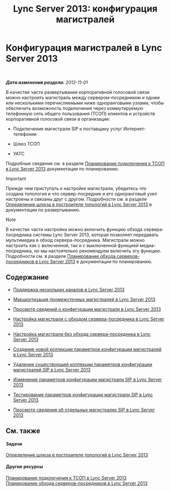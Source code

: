 ﻿---
title: 'Lync Server 2013: конфигурация магистралей'
TOCTitle: Конфигурация магистралей
ms:assetid: 0c339511-a185-484e-94f0-dbe918b7e48a
ms:mtpsurl: https://technet.microsoft.com/ru-ru/library/Gg398170(v=OCS.15)
ms:contentKeyID: 49308919
ms.date: 05/19/2016
mtps_version: v=OCS.15
ms.translationtype: HT
---

# Конфигурация магистралей в Lync Server 2013

 

_**Дата изменения раздела:** 2012-11-01_

В качестве части развертывания корпоративной голосовой связи можно настроить магистраль между сервером-посредником и одним или несколькими перечисляемыми ниже одноранговыми узлами, чтобы обеспечить возможность подключения через коммутируемую телефонную сеть общего пользования (ТСОП) клиентов и устройств корпоративной голосовой связи в организации:

  - Подключение магистрали SIP к поставщику услуг Интернет-телефонии

  - Шлюз ТСОП

  - УАТС

Подробные сведения см. в разделе [Планирование подключения к ТСОП в Lync Server 2013](lync-server-2013-planning-for-pstn-connectivity.md) документации по планированию.

> [!important]  
> Прежде чем приступать к настройке магистрали, убедитесь что создана топология и что сервер-посредник и его одноранговый узел настроены и связаны друг с другом. Подробности см. в разделе <a href="lync-server-2013-define-a-gateway-in-topology-builder.md">Определение шлюза в построителе топологий в Lync Server 2013</a> в документации по развертыванию.

> [!note]  
> В качестве части настройки можно включить функцию обхода сервера-посредника системы Lync Server 2013, которая позволяет передавать мультимедиа в обход сервера-посредника. Магистрали можно настроить как с включенной, так и с выключенной функцией медиа-посредника, но мы настоятельно рекомендуем включить эту функцию. Подробности см. в разделе <a href="lync-server-2013-planning-for-media-bypass.md">Планирование обхода серверов-посредников в Lync Server 2013</a> в документации по планированию.

## Содержание

  - [Поддержка нескольких каналов в Lync Server 2013](lync-server-2013-multiple-trunk-support.md)

  - [Маршрутизация промежуточных магистралей в Lync Server 2013](lync-server-2013-inter-trunk-routing.md)

  - [Просмотр сведений о конфигурации магистрали в Lync Server 2013](lync-server-2013-view-trunk-configuration-information.md)

  - [Настройка магистрали с обходом сервера-посредника в Lync Server 2013](lync-server-2013-configure-a-trunk-with-media-bypass.md)

  - [Настройка магистрали без обхода сервера-посредника в Lync Server 2013](lync-server-2013-configure-a-trunk-without-media-bypass.md)

  - [Создание новой коллекции параметров конфигурации магистралей в Lync Server 2013](lync-server-2013-create-a-new-collection-of-trunk-configuration-settings.md)

  - [Удаление существующей коллекции параметров конфигурации магистралей SIP в Lync Server 2013](lync-server-2013-delete-an-existing-collection-of-sip-trunk-configuration-settings.md)

  - [Изменение параметров конфигурации магистрали SIP в Lync Server 2013](lync-server-2013-modify-sip-trunk-configuration-settings.md)

  - [Тестирование параметров конфигурации магистрали SIP в Lync Server 2013](lync-server-2013-test-sip-trunk-configuration-settings.md)

  - [Просмотр сведения об отдельных магистралях SIP в Lync Server 2013](lync-server-2013-view-information-about-individual-sip-trunks.md)

## См. также

#### Задачи

[Определение шлюза в построителе топологий в Lync Server 2013](lync-server-2013-define-a-gateway-in-topology-builder.md)  

#### Другие ресурсы

[Планирование подключения к ТСОП в Lync Server 2013](lync-server-2013-planning-for-pstn-connectivity.md)  
[Планирование обхода серверов-посредников в Lync Server 2013](lync-server-2013-planning-for-media-bypass.md)

